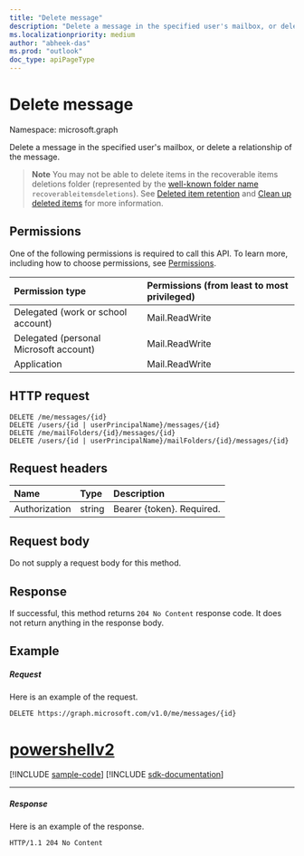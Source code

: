 ```yaml
---
title: "Delete message"
description: "Delete a message in the specified user's mailbox, or delete a relationship of the message."
ms.localizationpriority: medium
author: "abheek-das"
ms.prod: "outlook"
doc_type: apiPageType
---
```


# Delete message

Namespace: microsoft.graph

Delete a message in the specified user's mailbox, or delete a relationship of the message.

>**Note** You may not be able to delete items in the recoverable items deletions folder (represented by the [well-known folder name](../resources/mailfolder.md) `recoverableitemsdeletions`). See [Deleted item retention](/exchange/policy-and-compliance/recoverable-items-folder/recoverable-items-folder#deleted-item-retention) and [Clean up deleted items](/exchange/policy-and-compliance/recoverable-items-folder/clean-up-deleted-items) for more information.

## Permissions
One of the following permissions is required to call this API. To learn more, including how to choose permissions, see [Permissions](/graph/permissions-reference).

|Permission type      | Permissions (from least to most privileged)              |
|:--------------------|:---------------------------------------------------------|
|Delegated (work or school account) | Mail.ReadWrite    |
|Delegated (personal Microsoft account) | Mail.ReadWrite    |
|Application | Mail.ReadWrite |

## HTTP request
<!-- { "blockType": "ignored" } -->
```http
DELETE /me/messages/{id}
DELETE /users/{id | userPrincipalName}/messages/{id}
DELETE /me/mailFolders/{id}/messages/{id}
DELETE /users/{id | userPrincipalName}/mailFolders/{id}/messages/{id}
```
## Request headers
| Name       | Type | Description|
|:---------------|:--------|:----------|
| Authorization  | string  | Bearer {token}. Required. |

## Request body
Do not supply a request body for this method.

## Response

If successful, this method returns `204 No Content` response code. It does not return anything in the response body.

## Example
##### Request
Here is an example of the request.

<!-- {
  "blockType": "request",
  "name": "delete_message"
}-->
```http
DELETE https://graph.microsoft.com/v1.0/me/messages/{id}
```

# [powershellv2](#tab/powershellv2)
[!INCLUDE [sample-code](../includes/snippets/powershellv2/delete-message-powershellv2-snippets.md)]
[!INCLUDE [sdk-documentation](../includes/snippets/snippets-sdk-documentation-link.md)]

---

##### Response

Here is an example of the response.
<!-- {
  "blockType": "response",
  "truncated": true
} -->
```http
HTTP/1.1 204 No Content
```
<!-- uuid: 8fcb5dbc-d5aa-4681-8e31-b001d5168d79
2015-10-25 14:57:30 UTC -->
<!-- {
  "type": "#page.annotation",
  "description": "Delete message",
  "keywords": "",
  "section": "documentation",
  "tocPath": "",
  "suppressions": [
  ]
}-->


